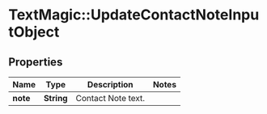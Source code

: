 # TextMagic::UpdateContactNoteInputObject

## Properties
Name | Type | Description | Notes
------------ | ------------- | ------------- | -------------
**note** | **String** | Contact Note text. | 


